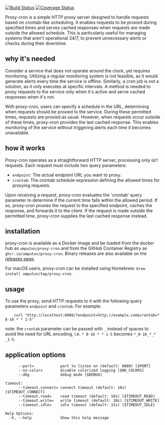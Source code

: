 [![Build Status](https://github.com/umputun/proxy-cron/workflows/build/badge.svg)](https://github.com/umputun/proxy-cron/actions) [![Coverage Status](https://coveralls.io/repos/github/umputun/proxy-cron/badge.svg?branch=master)](https://coveralls.io/github/umputun/proxy-cron?branch=master)


Proxy-cron is a simple HTTP proxy server designed to handle requests based on crontab-like scheduling. It enables requests to be proxied during specified times and serves cached responses when requests are made outside the allowed schedule. This is particularly useful for managing systems that aren't operational 24/7, to prevent unnecessary alerts or checks during their downtime.

## why it's needed

Consider a service that does not operate around the clock, yet requires monitoring. Utilizing a regular monitoring system is not feasible, as it would generate alerts every time the service is offline. Similarly, a cron job is not a solution, as it only executes at specific intervals. A method is needed to proxy requests to the service only when it's active and serve cached responses when it's not.

With proxy-cron, users can specify a schedule in the URL, determining when requests should be proxied to the service. During these permitted times, requests are proxied as usual. However, when requests occur outside of these times, proxy-cron provides the last cached response. This enables monitoring of the service without triggering alerts each time it becomes unavailable.

## how it works

Proxy-cron operates as a straightforward HTTP server, processing only `GET` requests. Each request must include two query parameters:
 
- `endpoint`: The actual endpoint URL you want to proxy.
- `crontab`: The crontab schedule expression defining the allowed times for proxying requests.

Upon receiving a request, proxy-cron evaluates the 'crontab' query parameter to determine if the current time falls within the allowed period. If so, proxy-cron proxies the request to the specified endpoint, caches the response, and forwards it to the client. If the request is made outside the permitted time, proxy-cron supplies the last cached response instead.

## installation

proxy-cron is available as a Docker image and be loaded from the docker hub as `umputun/proxy-cron` and from the GitHub Container Registry as
`ghcr.io/umputun/proxy-cron`. Binary releases are also available on the [releases page](https://githup.com/umputun/proxy-cron/releases).

For macOS users, proxy-cron can be installed using Homebrew: `brew install umputun/tap/proxy-cron`.

## usage

To use the proxy, send HTTP requests to it with the following query parameters `endpoint` and `crontab`. For example:
```
    curl "http://localhost:8080/?endpoint=http://example.com&crontab=* 8-16 * * 1-5"
```
note: the `crontab` parameter can be passed with `_` instead of spaces to avoid the need for URL encoding, 
i.e. `* 8-16 * * 1-5` becomes `*_8-16_*_* _1-5`.


## application options

```
      --port=            port to listen on (default: 8080) [$PORT]
      --no-colors        disable colorized logging [$NO_COLORS]
      --dbg              debug mode [$DEBUG]

timeout:
      --timeout.connect= connect timeout (default: 10s) [$TIMEOUT_CONNECT]
      --timeout.read=    read timeout (default: 10s) [$TIMEOUT_READ]
      --timeout.write=   write timeout (default: 10s) [$TIMEOUT_WRITE]
      --timeout.idle=    idle timeout (default: 15s) [$TIMEOUT_IDLE]

Help Options:
  -h, --help             Show this help message

```
